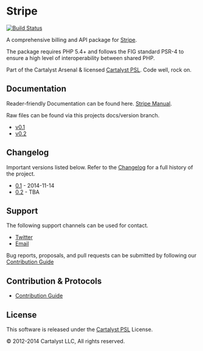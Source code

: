 # Stripe

[![Build Status](http://ci.cartalyst.com/build-status/svg/16)](http://ci.cartalyst.com/build-status/view/16)

A comprehensive billing and API package for [Stripe](https://stripe.com/).

The package requires PHP 5.4+ and follows the FIG standard PSR-4 to ensure a high level of interoperability between shared PHP.

Part of the Cartalyst Arsenal & licensed [Cartalyst PSL](license.txt). Code well, rock on.

## Documentation

Reader-friendly Documentation can be found here. [Stripe Manual](https://cartalyst.com/manual/stripe).

Raw files can be found via this projects docs/version branch.

- [v0.1](https://github.com/cartalyst/stripe/tree/docs/0.1)
- [v0.2](https://github.com/cartalyst/stripe/tree/docs/0.2)

## Changelog

Important versions listed below. Refer to the [Changelog](CHANGELOG.md) for a full history of the project.

- [0.1](CHANGELOG.md) - 2014-11-14
- [0.2](CHANGELOG.md) - TBA

## Support

The following support channels can be used for contact.

- [Twitter](https://cartalyst.com/@twitter)
- [Email](mailto:help@cartalyst.com)

Bug reports, proposals, and pull requests can be submitted by following our [Contribution Guide](CONTRIBUTING.md)

## Contribution & Protocols

- [Contribution Guide](CONTRIBUTING.md)

## License

This software is released under the [Cartalyst PSL](LICENSE) License.

© 2012-2014 Cartalyst LLC, All rights reserved.
